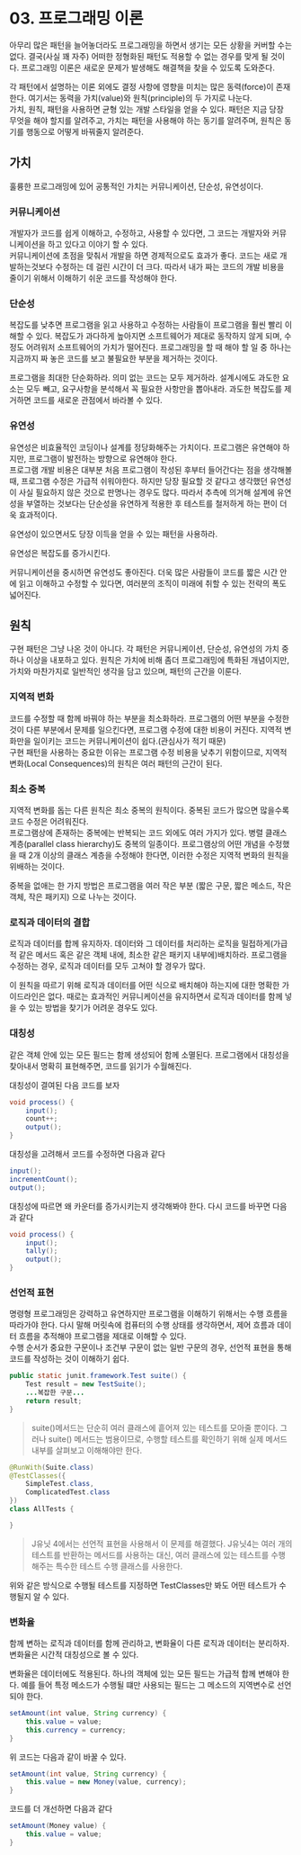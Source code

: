# 03. 프로그래밍 이론
아무리 많은 패턴을 늘어놓더라도 프로그래밍을 하면서 생기는 모든 상황을 커버할 수는 없다. 결국(사실 꽤 자주) 어떠한 정형화된 패턴도 적용할 수 없는 경우를 맞게 될 것이다. 프로그래밍 이론은 새로운 문제가 발생해도 해결책을 찾을 수 있도록 도와준다.  
  
각 패턴에서 설명하는 이론 외에도 결정 사항에 영향을 미치는 많은 동력(force)이 존재한다. 여기서는 동력을 가치(value)와 원칙(principle)의 두 가지로 나눈다.  
가치, 원칙, 패턴을 사용하면 균형 있는 개발 스타일을 얻을 수 있다. 패턴은 지금 당장 무엇을 해야 할지를 알려주고, 가치는 패턴을 사용해야 하는 동기를 알려주며, 원칙은 동기를 행동으로 어떻게 바꿔줄지 알려준다.  

## 가치
훌륭한 프로그래밍에 있어 공통적인 가치는 커뮤니케이션, 단순성, 유연성이다.  

### 커뮤니케이션
개발자가 코드를 쉽게 이해하고, 수정하고, 사용할 수 있다면, 그 코드는 개발자와 커뮤니케이션을 하고 있다고 이야기 할 수 있다.  
커뮤니케이션에 초점을 맞춰서 개발을 하면 경제적으로도 효과가 좋다. 코드는 새로 개발하는것보다 수정하는 데 걸린 시간이 더 크다. 따라서 내가 짜는 코드의 개발 비용을 줄이기 위해서 이해하기 쉬운 코드를 작성해야 한다.  

### 단순성
복잡도를 낮추면 프로그램을 읽고 사용하고 수정하는 사람들이 프로그램을 훨씬 빨리 이해할 수 있다. 복잡도가 과다하게 높아지면 소프트웨어가 제대로 동작하지 않게 되며, 수정도 어려워저 소프트웨어의 가치가 떨어진다. 프로그래밍을 할 때 해야 할 일 중 하나는 지금까지 짜 놓은 코드를 보고 불필요한 부분을 제거하는 것이다.  
  
프로그램을 최대한 단순화하라. 의미 없는 코드는 모두 제거하라. 설계시에도 과도한 요소는 모두 빼고, 요구사항을 분석해서 꼭 필요한 사항만을 뽑아내라. 과도한 복잡도를 제거하면 코드를 새로운 관점에서 바라볼 수 있다.  

### 유연성
유연성은 비효율적인 코딩이나 설계를 정당화해주는 가치이다. 프로그램은 유연해야 하지만, 프로그램이 발전하는 방향으로 유연해야 한다.  
프로그램 개발 비용은 대부분 처음 프로그램이 작성된 후부터 들어간다는 점을 생각해볼 때, 프로그램 수정은 가급적 쉬워야한다. 하지만 당장 필요할 것 같다고 생각했던 유연성이 사실 필요하지 않은 것으로 판명나는 경우도 많다. 따라서 추측에 의거해 설계에 유연성을 부열하는 것보다는 단순성을 유연하게 적용한 후 테스트를 철저하게 하는 편이 더욱 효과적이다.  
  
유연성이 있으면서도 당장 이득을 얻을 수 있는 패턴을 사용하라.  

유연성은 복잡도를 증가시킨다.  
  
커뮤니케이션을 중시하면 유연성도 좋아진다. 더욱 많은 사람들이 코드를 짧은 시간 안에 읽고 이해하고 수정할 수 있다면, 여러분의 조직이 미래에 취할 수 있는 전략의 폭도 넓어진다.  

## 원칙
구현 패턴은 그냥 나온 것이 아니다. 각 패턴은 커뮤니케이션, 단순성, 유연성의 가치 중 하나 이상을 내포하고 있다. 원칙은 가치에 비해 좀더 프로그래밍에 특화된 개념이지만, 가치와 마찬가지로 일반적인 생각을 담고 있으며, 패턴의 근간을 이룬다.  

### 지역적 변화
코드를 수정할 때 함께 바꿔야 하는 부분을 최소화하라. 프로그램의 어떤 부분을 수정한 것이 다른 부분에서 문제를 일으킨다면, 프로그램 수정에 대한 비용이 커진다. 지역적 변화만을 일이키는 코드는 커뮤니케이션이 쉽다.(관심사가 적기 때문)  
구현 패턴을 사용하는 중요한 이유는 프로그램 수정 비용을 낮추기 위함이므로, 지역적 변화(Local Consequences)의 원칙은 여러 패턴의 근간이 된다.  

### 최소 중복
지역적 변화를 돕는 다른 원칙은 최소 중복의 원칙이다. 중복된 코드가 많으면 많을수록 코드 수정은 어려워진다.  
프로그램상에 존재하는 중복에는 반복되는 코드 외에도 여러 가지가 있다. 병렬 클래스 계층(parallel class hierarchy)도 중복의 일종이다. 프로그램상의 어떤 개념을 수정했을 때 2개 이상의 클래스 계층을 수정해야 한다면, 이러한 수정은 지역적 변화의 원칙을 위배하는 것이다.  
  
중복을 없애는 한 가지 방법은 프로그램을 여러 작은 부분 (짧은 구문, 짧은 메소드, 작은 객체, 작은 패키지) 으로 나누는 것이다. 

### 로직과 데이터의 결합
로직과 데이터를 합께 유지하자. 데이터와 그 데이터를 처리하는 로직을 밀접하게(가급적 같은 메서드 혹은 같은 객체 내에, 최소한 같은 패키지 내부에)배치하라. 프로그램을 수정하는 경우, 로직과 데이터를 모두 고쳐야 할 경우가 많다.  
  
이 원칙을 따르기 위해 로직과 데이터를 어떤 식으로 배치해야 하는지에 대한 명확한 가이드라인은 없다. 때로는 효과적인 커뮤니케이션을 유지하면서 로직과 데이터를 함께 넣을 수 있는 방법을 찾기가 어려운 경우도 있다. 

### 대칭성
같은 객체 안에 있는 모든 필드는 함께 생성되어 함께 소멸된다. 프로그램에서 대칭성을 찾아내서 명확히 표현해주면, 코드를 읽기가 수월해진다.  
  
대칭성이 결여된 다음 코드를 보자
```Java
void process() {
    input();
    count++;
    output();
}
```
대칭성을 고려해서 코드를 수정하면 다음과 같다
```Java
input();
incrementCount();
output();
```
대칭성에 따르면 왜 카운터를 증가시키는지 생각해봐야 한다. 다시 코드를 바꾸면 다음과 같다
```Java
void process() {
    input();
    tally();
    output();
}
```

### 선언적 표현
명령형 프로그래밍은 강력하고 유연하지만 프로그램을 이해하기 위해서는 수행 흐름을 따라가야 한다. 다시 말해 머릿속에 컴퓨터의 수행 상태를 생각하면서, 제어 흐름과 데이터 흐름을 추적해야 프로그램을 제대로 이해할 수 있다.  
수행 순서가 중요한 구문이나 조건부 구문이 없는 일반 구문의 경우, 선언적 표현을 통해 코드를 작성하는 것이 이해하기 쉽다.  
  
```Java
public static junit.framework.Test suite() {
    Test result = new TestSuite();
    ...복잡한 구문...
    return result;
}
```
> suite()메서드는 단순히 여러 클래스에 흩어져 있는 테스트를 모아줄 뿐이다. 그러나 suite() 메서드는 범용이므로, 수행할 테스트를 확인하기 위해 실제 메서드 내부를 살펴보고 이해해야만 한다.

```Java
@RunWith(Suite.class)
@TestClasses({
    SimpleTest.class,
    ComplicatedTest.class
})
class AllTests {

}
```
> J유닛 4에서는 선언적 표현을 사용해서 이 문제를 해결했다. J유닛4는 여러 개의 테스트를 반환하는 메서드를 사용하는 대신, 여러 클래스에 있는 테스트를 수행해주는 특수한 테스트 수행 클래스를 사용한다.  

위와 같은 방식으로 수행될 테스트를 지정하면 TestClasses만 봐도 어떤 테스트가 수행될지 알 수 있다.  

### 변화율
함께 변하는 로직과 데이터를 함께 관리하고, 변화율이 다른 로직과 데이터는 분리하자. 변화율은 시간적 대칭성으로 볼 수 있다.  
  
변화율은 데이터에도 적용된다. 하나의 객체에 있는 모든 필드는 가급적 합께 변해야 한다. 예를 들어 특정 메소드가 수행될 떄만 사용되는 필드는 그 메소드의 지역변수로 선언되야 한다. 

```Java
setAmount(int value, String currency) {
    this.value = value;
    this.currency = currency;
}
```
위 코드는 다음과 같이 바꿀 수 있다.
```Java
setAmount(int value, String currency) {
    this.value = new Money(value, currency);
}
```
코드를 더 개선하면 다음과 같다
```Java
setAmount(Money value) {
    this.value = value;
}
```







































